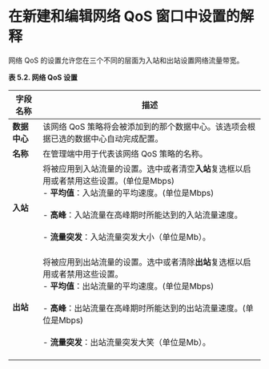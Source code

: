 # 在新建和编辑网络 QoS 窗口中设置的解释

网络 QoS 的设置允许您在三个不同的层面为入站和出站设置网络流量带宽。

**表 5.2. 网络 QoS 设置**

|字段名称|描述|
|--------|----|
|**数据中心**|该网络 QoS 策略将会被添加到的那个数据中心。该选项会根据已选的数据中心自动完成配置。|
|**名称**|在管理端中用于代表该网络 QoS 策略的名称。|
|**入站**|将被应用到入站流量的设置。选中或者清空**入站**复选框以启用或者禁用这些设置。(单位是Mbps)<br/>-   **平均值**：入站流量的平均速度。(单位是Mbps)<br/><br/>-   **高峰**：入站流量在高峰期时所能达到的入站流量速度。<br/><br/>-   **流量突发**：入站流量突发大小（单位是Mb）。<br/><br/>|
|**出站**|将被应用到出站流量的设置。选中或者清除**出站**复选框以启用或者禁用这些设置。<br/>-   **平均值**：出站流量的平均速度。(单位是Mbps)<br/><br/>-   **高峰**：出站流量在高峰期时所能达到的出站流量速度。(单位是Mbps)<br/><br/>-   **流量突发**：出站流量突发大笑（单位是Mb）。<br/><br/>|

